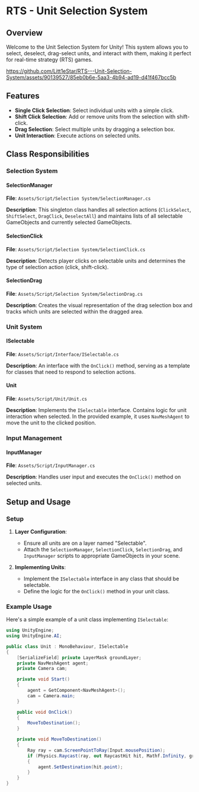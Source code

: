 # RTS - Unit Selection System

## Overview

Welcome to the Unit Selection System for Unity! This system allows you to select, deselect, drag-select units, and interact with them, making it perfect for real-time strategy (RTS) games.

https://github.com/Litt1eStar/RTS---Unit-Selection-System/assets/90139527/85eb0b6e-5aa3-4b94-ad19-d41f467bcc5b



## Features

- **Single Click Selection**: Select individual units with a simple click.
- **Shift Click Selection**: Add or remove units from the selection with shift-click.
- **Drag Selection**: Select multiple units by dragging a selection box.
- **Unit Interaction**: Execute actions on selected units.

## Class Responsibilities

### Selection System

#### SelectionManager
**File**: `Assets/Script/Selection System/SelectionManager.cs`

**Description**: 
This singleton class handles all selection actions (`ClickSelect`, `ShiftSelect`, `DragClick`, `DeselectAll`) and maintains lists of all selectable GameObjects and currently selected GameObjects.

#### SelectionClick
**File**: `Assets/Script/Selection System/SelectionClick.cs`

**Description**: 
Detects player clicks on selectable units and determines the type of selection action (click, shift-click).

#### SelectionDrag
**File**: `Assets/Script/Selection System/SelectionDrag.cs`

**Description**: 
Creates the visual representation of the drag selection box and tracks which units are selected within the dragged area.

### Unit System

#### ISelectable
**File**: `Assets/Script/Interface/ISelectable.cs`

**Description**: 
An interface with the `OnClick()` method, serving as a template for classes that need to respond to selection actions.

#### Unit
**File**: `Assets/Script/Unit/Unit.cs`

**Description**: 
Implements the `ISelectable` interface. Contains logic for unit interaction when selected. In the provided example, it uses `NavMeshAgent` to move the unit to the clicked position.

### Input Management

#### InputManager
**File**: `Assets/Script/InputManager.cs`

**Description**: 
Handles user input and executes the `OnClick()` method on selected units.

## Setup and Usage

### Setup

1. **Layer Configuration**:
   - Ensure all units are on a layer named "Selectable".
   - Attach the `SelectionManager`, `SelectionClick`, `SelectionDrag`, and `InputManager` scripts to appropriate GameObjects in your scene.

2. **Implementing Units**:
   - Implement the `ISelectable` interface in any class that should be selectable.
   - Define the logic for the `OnClick()` method in your unit class.

### Example Usage

Here's a simple example of a unit class implementing `ISelectable`:

```csharp
using UnityEngine;
using UnityEngine.AI;

public class Unit : MonoBehaviour, ISelectable
{
    [SerializeField] private LayerMask groundLayer;
    private NavMeshAgent agent;
    private Camera cam;

    private void Start()
    {
        agent = GetComponent<NavMeshAgent>();
        cam = Camera.main;
    }

    public void OnClick()
    {
        MoveToDestination();
    }

    private void MoveToDestination()
    {
        Ray ray = cam.ScreenPointToRay(Input.mousePosition);
        if (Physics.Raycast(ray, out RaycastHit hit, Mathf.Infinity, groundLayer))
        {
            agent.SetDestination(hit.point);
        }
    }
}
